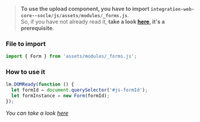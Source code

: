 > **To use the upload component, you have to import `integration-web-core--socle/js/assets/modules/_forms.js`**. <br >
So, if you have not already read it, **take a look [here](/Components/form/javascript/), it's a prerequisite**.


### File to import

```js
import { Form } from 'assets/modules/_forms.js';
```

### How to use it

```js
lm.DOMReady(function () {
  let formId = document.querySelector('#js-formId');
  let formInstance = new Form(formId);
});
```

_You can take a look [here](/Components/form/javascript/)_
